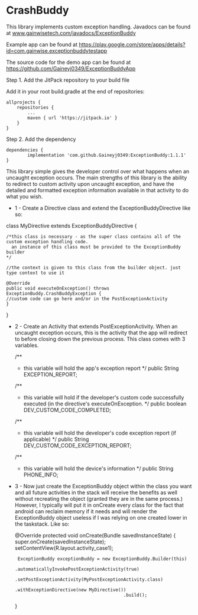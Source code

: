 # CrashBuddy
This library implements custom exception handling. 
Javadocs can be found at www.gainwisetech.com/javadocs/ExceptionBuddy

Example app can be found at
https://play.google.com/store/apps/details?id=com.gainwise.exceptionbuddytestapp


The source code for the demo app can be found at
https://github.com/Gaineyj0349/ExceptionBuddyApp



Step 1. Add the JitPack repository to your build file

Add it in your root build.gradle at the end of repositories:

	allprojects {
		repositories {
			...
			maven { url 'https://jitpack.io' }
		}
	}
	
	
Step 2. Add the dependency

	dependencies {
	        implementation 'com.github.Gaineyj0349:ExceptionBuddy:1.1.1'
	}


This library simple gives the developer control over what happens when an uncaught exception occurs. 
The main strengths of this library is the ability to redirect to custom activity upon uncaught exception, and have the detailed and formatted exception information available in that activity to do what you wish.

 - 1 -
Create a Directive class and extend the ExceptionBuddyDirective like so:

class MyDirective extends ExceptionBuddyDirective {

    /*this class is necessary - as the super class contains all of the custom exception handling code.
      an instance of this class must be provided to the ExceptionBuddy builder
    */

    //the context is given to this class from the builder object. just type context to use it

    @Override
    public void executeOnException() throws ExceptionBuddy.CrashBuddyException {
	//custom code can go here and/or in the PostExceptionActivity
    }
}


 - 2 - 
 Create an Activity that extends PostExceptionActivity. When an uncaught exception occurs, this is the activity that the app will 	     redirect to before closing down the previous process. This class comes with 3 variables.
 	
    /**
     * this variable will hold the app's exception report
     */
     public String EXCEPTION_REPORT;
    
     /**
     * this variable will hold if the developer's custom code successfully executed (in the directive's executeOnException.
     */
     public boolean DEV_CUSTOM_CODE_COMPLETED;
    
    
    
     /**
     * this variable will hold the developer's code exception report (if applicable)
     */
      public String DEV_CUSTOM_CODE_EXCEPTION_REPORT;
       
 
    
    /**
     * this variable will hold the device's information
     */
    public String PHONE_INFO;
    
   
 - 3 - 
Now just create the ExceptionBuddy object within the class you want and all future activities in the stack will receive the benefits  as well without recreating the object (granted they are in the same process.) However, I typically will put it in onCreate every     class for the fact that android can reclaim memory if it needs and will render the ExceptionBuddy object useless if I was relying on one created lower in the taskstack. Like so:

	@Override
    protected void onCreate(Bundle savedInstanceState) {
        super.onCreate(savedInstanceState);
        setContentView(R.layout.activity_case1);

        ExceptionBuddy exceptionBuddy = new ExceptionBuddy.Builder(this)
                                                .automaticallyInvokePostExceptionActivity(true)
                                                .setPostExceptionActivity(MyPostExceptionActivity.class)
                                                .withExceptionDirective(new MyDirective())
                                                .build();



    }
	

	

